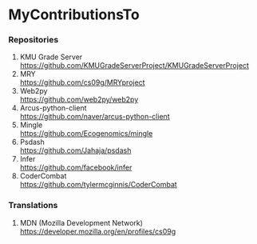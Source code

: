 # MyContributionsTo

### Repositories
1. KMU Grade Server<br>
https://github.com/KMUGradeServerProject/KMUGradeServerProject
2. MRY<br>
https://github.com/cs09g/MRYproject
3. Web2py<br>
https://github.com/web2py/web2py
4. Arcus-python-client<br>
https://github.com/naver/arcus-python-client
5. Mingle<br>
https://github.com/Ecogenomics/mingle
6. Psdash<br>
https://github.com/Jahaja/psdash
7. Infer<br>
https://github.com/facebook/infer
8. CoderCombat<br>
https://github.com/tylermcginnis/CoderCombat

### Translations
1. MDN (Mozilla Development Network)<br>
https://developer.mozilla.org/en/profiles/cs09g
